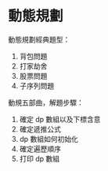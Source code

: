 # 動態規劃

動態規劃經典題型：

1. 背包問題
2. 打家劫舍
3. 股票問題
4. 子序列問題

動規五部曲，解題步驟：

1. 確定 dp 數組以及下標含意
2. 確定遞推公式
3. dp 數組如何初始化
4. 確定遍歷順序 
5. 打印 dp 數組
